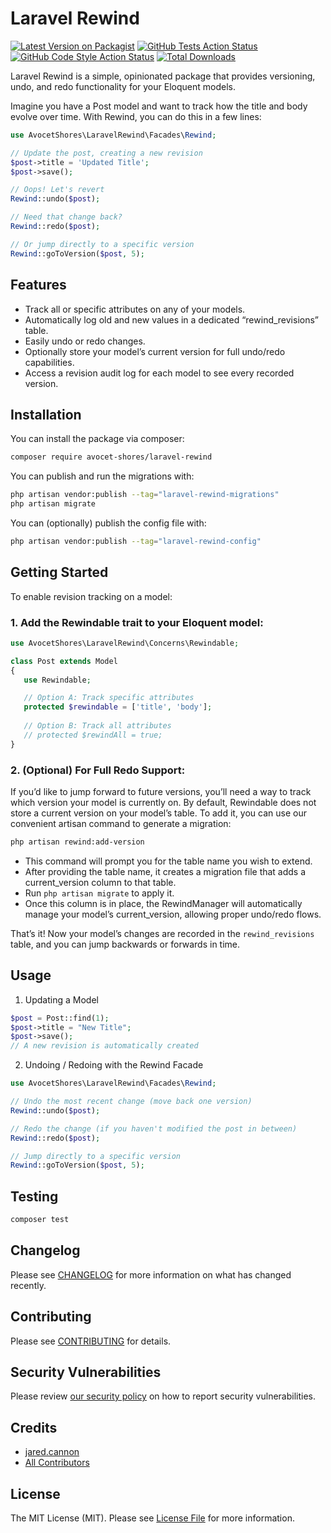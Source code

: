 # Laravel Rewind

[![Latest Version on Packagist](https://img.shields.io/packagist/v/avocet-shores/laravel-rewind.svg?style=flat-square)](https://packagist.org/packages/avocet-shores/laravel-rewind)
[![GitHub Tests Action Status](https://img.shields.io/github/actions/workflow/status/avocet-shores/laravel-rewind/run-tests.yml?branch=main&label=tests&style=flat-square)](https://github.com/avocet-shores/laravel-rewind/actions?query=workflow%3Arun-tests+branch%3Amain)
[![GitHub Code Style Action Status](https://img.shields.io/github/actions/workflow/status/avocet-shores/laravel-rewind/fix-php-code-style-issues.yml?branch=main&label=code%20style&style=flat-square)](https://github.com/avocet-shores/laravel-rewind/actions?query=workflow%3A"Fix+PHP+code+style+issues"+branch%3Amain)
[![Total Downloads](https://img.shields.io/packagist/dt/avocet-shores/laravel-rewind.svg?style=flat-square)](https://packagist.org/packages/avocet-shores/laravel-rewind)

Laravel Rewind is a simple, opinionated package that provides versioning, undo, and redo functionality for your 
Eloquent models.

Imagine you have a Post model and want to track how the title and body evolve over time. With Rewind, you can do this in a few lines:

```php
use AvocetShores\LaravelRewind\Facades\Rewind;

// Update the post, creating a new revision
$post->title = 'Updated Title';
$post->save();

// Oops! Let's revert
Rewind::undo($post);

// Need that change back?
Rewind::redo($post);

// Or jump directly to a specific version
Rewind::goToVersion($post, 5);
```

## Features

- Track all or specific attributes on any of your models.
- Automatically log old and new values in a dedicated “rewind_revisions” table.
- Easily undo or redo changes.
- Optionally store your model’s current version for full undo/redo capabilities.
- Access a revision audit log for each model to see every recorded version.

## Installation

You can install the package via composer:

```bash
composer require avocet-shores/laravel-rewind
```

You can publish and run the migrations with:

```bash
php artisan vendor:publish --tag="laravel-rewind-migrations"
php artisan migrate
```

You can (optionally) publish the config file with:

```bash
php artisan vendor:publish --tag="laravel-rewind-config"
```

## Getting Started

To enable revision tracking on a model:

### 1. Add the Rewindable trait to your Eloquent model:

```php
use AvocetShores\LaravelRewind\Concerns\Rewindable;

class Post extends Model
{
   use Rewindable;

   // Option A: Track specific attributes
   protected $rewindable = ['title', 'body'];
   
   // Option B: Track all attributes
   // protected $rewindAll = true;
}
```

### 2. (Optional) For Full Redo Support:

If you’d like to jump forward to future versions, you’ll need a way to track which version your model is 
currently on. By default, Rewindable does not store a current version on your model’s table. To add it, you can use our 
convenient artisan command to generate a migration:

```bash
php artisan rewind:add-version
```

- This command will prompt you for the table name you wish to extend.  
- After providing the table name, it creates a migration file that adds a current_version column to that table.
- Run `php artisan migrate` to apply it.  
- Once this column is in place, the RewindManager will automatically manage your model’s current_version, allowing 
  proper undo/redo flows.

That’s it! Now your model’s changes are recorded in the `rewind_revisions` table, and you can jump backwards or forwards in time.

## Usage

1. Updating a Model

```php
$post = Post::find(1);
$post->title = "New Title";
$post->save();  
// A new revision is automatically created
```

2. Undoing / Redoing with the Rewind Facade

```php
use AvocetShores\LaravelRewind\Facades\Rewind;

// Undo the most recent change (move back one version)
Rewind::undo($post);

// Redo the change (if you haven't modified the post in between)
Rewind::redo($post);

// Jump directly to a specific version
Rewind::goToVersion($post, 5);
```

## Testing

```bash
composer test
```

## Changelog

Please see [CHANGELOG](CHANGELOG.md) for more information on what has changed recently.

## Contributing

Please see [CONTRIBUTING](CONTRIBUTING.md) for details.

## Security Vulnerabilities

Please review [our security policy](../../security/policy) on how to report security vulnerabilities.

## Credits

- [jared.cannon](https://github.com/jared-cannon)
- [All Contributors](../../contributors)

## License

The MIT License (MIT). Please see [License File](LICENSE.md) for more information.
